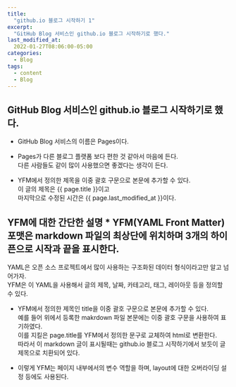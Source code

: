 ```yaml
---
title:
  "github.io 블로그 시작하기 1"
excerpt:
  "GitHub Blog 서비스인 github.io 블로그 시작하기로 했다."
last_modified_at:
  2022-01-27T08:06:00-05:00
categories:
  - Blog
tags:
  - content
  - Blog
---
```


## GitHub Blog 서비스인 github.io 블로그 시작하기로 했다.
* GitHub Blog 서비스의 이름은 Pages이다.

* Pages가 다른 블로그 플랫폼 보다 편한 것 같아서 마음에 든다.  
다른 사람들도 같이 많이 사용했으면 좋겠다는 생각이 든다.

* YFM에서 정의한 제목을 이중 괄호 구문으로 본문에 추가할 수 있다.  
이 글의 제목은 {{ page.title }}이고  
마지막으로 수정된 시간은 {{ page.last_modified_at }}이다.

## YFM에 대한 간단한 설명 * YFM(YAML Front Matter) 포맷은 markdown 파일의 최상단에 위치하며 3개의 하이픈으로 시작과 끝을 표시한다.
YAML은 오픈 소스 프로젝트에서 많이 사용하는 구조화된 데이터 형식이라고만 알고 넘어가자.  
YFM은 이 YAML을 사용해서 글의 제목, 날짜, 카테고리, 태그, 레이아웃 등을 정의할 수 있다.

* YFM에서 정의한 제목인 title을 이중 괄호 구문으로 본문에 추가할 수 있다.  
예를 들어 위에서 등록한 makrdown 파일 본문에는 이중 괄호 구문을 사용하여 표기하였다.  
이를 지킬은 page.title를 YFM에서 정의한 문구로 교체하여 html로 변환한다.  
따라서 이 markdown 글이 표시될때는 github.io 블로그 시작하기에서 보듯이 글 제목으로 치환되어 있다.

* 이렇게 YFM는 페이지 내부에서의 변수 역할을 하며, layout에 대한 오버라이딩 설정 등에도 사용된다.